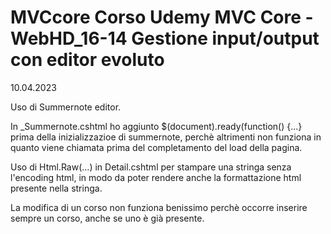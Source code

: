 # MVCcore Corso Udemy MVC Core - WebHD_16-14 Gestione input/output con editor evoluto
10.04.2023

Uso di Summernote editor.

In _Summernote.cshtml ho aggiunto $(document).ready(function() {...}
prima della inizializzazioe di summernote, perchè altrimenti non funziona
in quanto viene chiamata prima del completamento del load della pagina.

Uso di Html.Raw(...) in Detail.cshtml per stampare una stringa senza l'encoding html,
in modo da poter rendere anche la formattazione html presente nella stringa.

La modifica di un corso non funziona benissimo perchè occorre inserire sempre
un corso, anche se uno è già presente. 